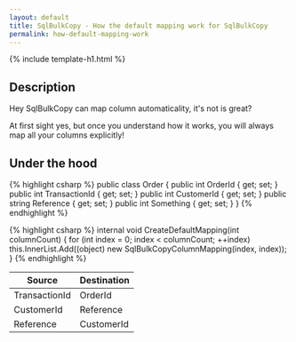 ```yaml
---
layout: default
title: SqlBulkCopy - How the default mapping work for SqlBulkCopy
permalink: how-default-mapping-work
---
```


{% include template-h1.html %}

## Description
Hey SqlBulkCopy can map column automaticality, it's not is great?

At first sight yes, but once you understand how it works, you will always map all your columns explicitly!

## Under the hood

{% highlight csharp %}
public class Order
{
    public int OrderId { get; set; }
    public int TransactionId { get; set; }
    public int CustomerId { get; set; }
    public string Reference { get; set; }
    public int Something { get; set; }
}
{% endhighlight %}


{% highlight csharp %}
internal void CreateDefaultMapping(int columnCount)
{
  for (int index = 0; index < columnCount; ++index)
    this.InnerList.Add((object) new SqlBulkCopyColumnMapping(index, index));
}
{% endhighlight %}

| Source | Destination |
| ------ | ----------- |
| TransactionId | OrderId |
| CustomerId    | Reference |
| Reference     | CustomerId |

